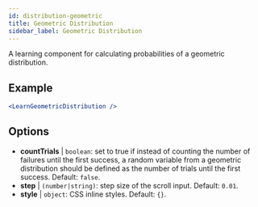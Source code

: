 ```yaml
---
id: distribution-geometric
title: Geometric Distribution
sidebar_label: Geometric Distribution
---
```


A learning component for calculating probabilities of a geometric distribution.

## Example

```jsx live
<LearnGeometricDistribution />
```

## Options

* __countTrials__ | `boolean`: set to true if instead of counting the number of failures until the first success, a random variable from a geometric distribution should be defined as the number of trials until the first success. Default: `false`.
* __step__ | `(number|string)`: step size of the scroll input. Default: `0.01`.
* __style__ | `object`: CSS inline styles. Default: `{}`.
